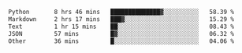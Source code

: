 <!--START_SECTION:waka-->

```txt
Python       8 hrs 46 mins   ██████████████▓░░░░░░░░░░   58.39 %
Markdown     2 hrs 17 mins   ███▓░░░░░░░░░░░░░░░░░░░░░   15.29 %
Text         1 hr 15 mins    ██░░░░░░░░░░░░░░░░░░░░░░░   08.43 %
JSON         57 mins         █▓░░░░░░░░░░░░░░░░░░░░░░░   06.32 %
Other        36 mins         █░░░░░░░░░░░░░░░░░░░░░░░░   04.06 %
```

<!--END_SECTION:waka-->

